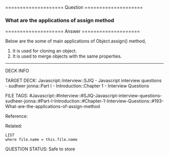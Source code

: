 ==================== Question ====================  

### What are the applications of assign method  

==================== Answer ====================  

Below are the some of main applications of Object.assign() method,

1. It is used for cloning an object.
2. It is used to merge objects with the same properties.

---

DECK INFO

TARGET DECK: Javascript::Interview::SJIQ - Javascript interview questions -
sudheer jonna::Part I - Introduction::Chapter 1 - Interview Questions

FILE TAGS:
#Javascript::#Interview::#SJIQ-Javascript-interview-questions-sudheer-jonna::#Part-I-Introduction::#Chapter-1-Interview-Questions::#193-What-are-the-applications-of-assign-method

Reference:

Related:

```dataview
LIST
where file.name = this.file.name
```

QUESTION STATUS: Safe to store
